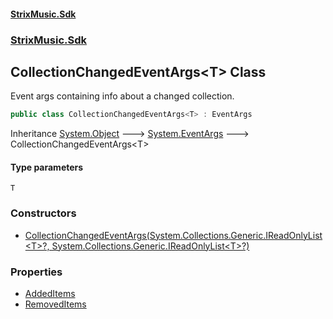 #### [StrixMusic.Sdk](./index.md 'index')
### [StrixMusic.Sdk](./StrixMusic-Sdk.md 'StrixMusic.Sdk')
## CollectionChangedEventArgs&lt;T&gt; Class
Event args containing info about a changed collection.  
```csharp
public class CollectionChangedEventArgs<T> : EventArgs
```
Inheritance [System.Object](https://docs.microsoft.com/en-us/dotnet/api/System.Object 'System.Object') &#129106; [System.EventArgs](https://docs.microsoft.com/en-us/dotnet/api/System.EventArgs 'System.EventArgs') &#129106; CollectionChangedEventArgs&lt;T&gt;  
#### Type parameters
<a name='StrixMusic-Sdk-CollectionChangedEventArgs-T--T'></a>
`T`  
  
### Constructors
- [CollectionChangedEventArgs(System.Collections.Generic.IReadOnlyList&lt;T&gt;?, System.Collections.Generic.IReadOnlyList&lt;T&gt;?)](./StrixMusic-Sdk-CollectionChangedEventArgs-T--CollectionChangedEventArgs(System-Collections-Generic-IReadOnlyList-T--_System-Collections-Generic-IReadOnlyList-T--).md 'StrixMusic.Sdk.CollectionChangedEventArgs&lt;T&gt;.CollectionChangedEventArgs(System.Collections.Generic.IReadOnlyList&lt;T&gt;?, System.Collections.Generic.IReadOnlyList&lt;T&gt;?)')
### Properties
- [AddedItems](./StrixMusic-Sdk-CollectionChangedEventArgs-T--AddedItems.md 'StrixMusic.Sdk.CollectionChangedEventArgs&lt;T&gt;.AddedItems')
- [RemovedItems](./StrixMusic-Sdk-CollectionChangedEventArgs-T--RemovedItems.md 'StrixMusic.Sdk.CollectionChangedEventArgs&lt;T&gt;.RemovedItems')
